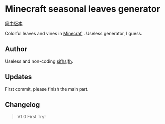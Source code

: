 # Minecraft seasonal leaves generator

[简中版本](.\README.md)

Colorful leaves and vines in [Minecraft](https://www.minecraft.net/) . Useless generator, I guess.

## Author

Useless and non-coding [sjfhsjfh](https://github.com/sjfhsjfh/).

## Updates

First commit, please finish the main part.

## Changelog

> V1.0 First Try!

